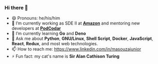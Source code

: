 ### Hi there 👋 

- 😄 Pronouns: he/his/him
- 🔭 I’m currently working as SDE II at [**Amazon**](https://www.amazon.com.br) and mentoring new developers at [**PodCodar**](https://github.com/podcodar)
- 🌱 I’m currently learning **Go** and **Deno**
- 💬 Ask me about **Python**, **GNU/Linux**, **Shell Script**, **Docker**, **JavaScript**, **React**, **Redux**, and most web technologies.
- 📫 How to reach me: https://www.linkedin.com/in/masouzajunior
- ⚡ Fun fact: my cat's name is **Sir Alan Cathison Turing**


<!--
**marco-souza/marco-souza** is a ✨ _special_ ✨ repository because its `README.md` (this file) appears on your GitHub profile.

Here are some ideas to get you started:

- 🔭 I’m currently working on ...
- 🌱 I’m currently learning ...
- 👯 I’m looking to collaborate on ...
- 🤔 I’m looking for help with ...
- 💬 Ask me about ...
- 📫 How to reach me: ...
- 😄 Pronouns: ...
- ⚡ Fun fact: ...
-->
